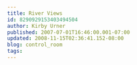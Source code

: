 ```yaml
---
title: River Views
id: 8290929153403494504
author: Kirby Urner
published: 2007-07-01T16:46:00.001-07:00
updated: 2008-11-15T02:36:41.152-08:00
blog: control_room
tags: 
---
```


[](https://blogger.googleusercontent.com/img/b/R29vZ2xl/AVvXsEjlSt98ErOuXYD9iQKYyPbfIr58gCc9PCiS597oibOQB4ot1vigxoDCgbUD58CjKbjNm5q9kUyBgwwxwAtMgk9UufYruZIgGNBq8UyyPacZ1R8tehi49j-iWEovxlXtbTUehRyc/s1600-h/omsibodies.jpg)[](https://blogger.googleusercontent.com/img/b/R29vZ2xl/AVvXsEg4UYHIa524QuhLZmHXyqM6Pk9kgUwaJP-NSzZFNxc1gERNV-fTYUNqtzmnqkbvYCMJbewkJGOffH1DXrt761y-BXywJNPt2p5MdRmYm9Z7ccDUDwSWrAftvTSMB9-LVq0Kh2ft/s1600-h/fooddrop.jpg)[](https://blogger.googleusercontent.com/img/b/R29vZ2xl/AVvXsEhh3kl3zgOiNA-aE153OWT-2uBu1htbVmuVQ36wrgbRSXnkWr3wY49gKaIeTuSZioUPj_kBeNnfyZRvdYFYKK5D3TL_6e0w98jvJsk4w9QtxAnhc293jAn4mnVCG2nHCdkAejj3/s1600-h/american_beauty.jpg)[](https://blogger.googleusercontent.com/img/b/R29vZ2xl/AVvXsEj1AC8ydC7DTeB6MkZv_83zipsfa7VD1DYpo1ZhjlfL6FW7pRD0z2ax8p_zwnkm1p51LVZXNjda1TuM-PEj72QfcgVGDwXY7GcS8pJYSBkJGCvq7n1D9hhQBvtRimUAMQYThkd2/s1600-h/hauntedhouse.jpg)[](https://blogger.googleusercontent.com/img/b/R29vZ2xl/AVvXsEi3u72cWDbTV7k65wmg7dmO_B9gMOczvyYzxwzK1zxS6SPgDYVFCmUa-a6lcOcIEiZpR736_-WRLzuQQ0-GtrjXKRwbivHjADZHAGEsMGjXk1Uv8JNMMNvblodfjKsEJlUy0fVa/s1600-h/boathouses.jpg)